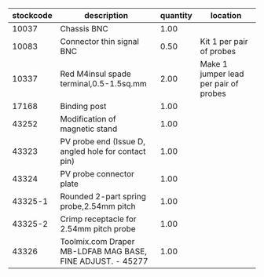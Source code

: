 |stockcode|description|quantity|location|
|---------|-----------|--------|--------|
|10037|Chassis BNC|1.00||
|10083|Connector thin signal BNC|0.50|Kit 1 per pair of probes|
|10337|Red M4insul spade terminal,0.5-1.5sq.mm|2.00|Make 1 jumper lead per pair of probes|
|17168|Binding post|1.00||
|43252|Modification of magnetic stand|1.00||
|43323|PV probe end (Issue D, angled hole for contact pin)|1.00||
|43324|PV probe connector plate|1.00||
|43325-1|Rounded 2-part spring probe,2.54mm pitch|1.00||
|43325-2|Crimp receptacle for 2.54mm pitch probe|1.00||
|43326|Toolmix.com  Draper MB-LDFAB MAG BASE, FINE ADJUST. - 45277|1.00||
